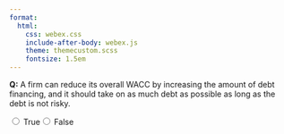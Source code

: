 ```yaml
---
format:
  html:
    css: webex.css
    include-after-body: webex.js
    theme: themecustom.scss
    fontsize: 1.5em
---
```


 **Q:** A firm can reduce its overall WACC by increasing the amount of debt financing, and it should take on as much debt as possible as long as the debt is not risky. <div class='webex-radiogroup' id='radio_KNMAFUTLKG'><label><input type="radio" autocomplete="off" name="radio_KNMAFUTLKG" value=""></input> <span>True</span></label><label><input type="radio" autocomplete="off" name="radio_KNMAFUTLKG" value="answer"></input> <span>False</span></label></div>

